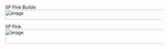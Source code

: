 XP Pink Burble
<img width="1920" height="31" alt="image" src="https://github.com/user-attachments/assets/4528dd53-f13b-42a9-9b3e-babb97be7519" />

XP Pink
<img width="1920" height="47" alt="image" src="https://github.com/user-attachments/assets/29e08e37-8f72-4f11-a633-4276e714cce2" />
